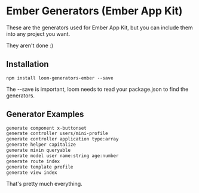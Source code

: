 Ember Generators (Ember App Kit)
================================

These are the generators used for Ember App Kit, but you can include
them into any project you want.

They aren't done :)

Installation
------------

`npm install loom-generators-ember --save`

The --save is important, loom needs to read your package.json to find
the generators.

Generator Examples
------------------

```sh
generate component x-buttonset
generate controller users/mini-profile
generate controller application type:array
generate helper capitalize
generate mixin queryable
generate model user name:string age:number
generate route index
generate template profile
generate view index
```

That's pretty much everything.

